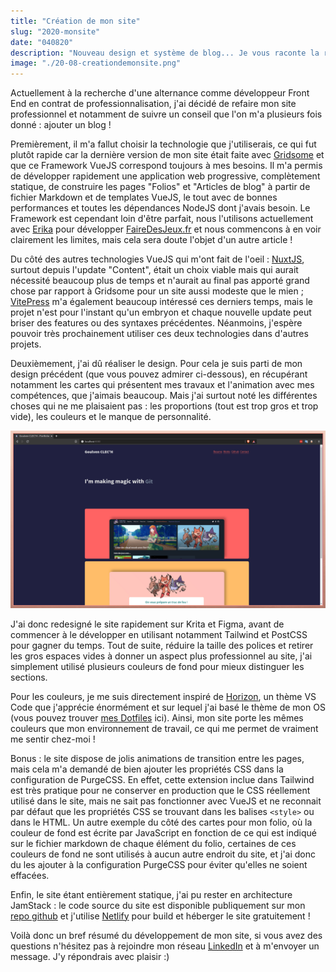 ```yaml
---
title: "Création de mon site"
slug: "2020-monsite"
date: "040820"
description: "Nouveau design et système de blog... Je vous raconte la refonte de mon site pro !"
image: "./20-08-creationdemonsite.png"
---
```


Actuellement à la recherche d'une alternance comme développeur Front End en contrat de professionnalisation, j'ai décidé de refaire mon site professionnel et notamment de suivre un conseil que l'on m'a plusieurs fois donné : ajouter un blog ! 

Premièrement, il m'a fallut choisir la technologie que j'utiliserais, ce qui fut plutôt rapide car la dernière version de mon site était faite avec [Gridsome](https://gridsome.org/) et que ce Framework VueJS correspond toujours à mes besoins. Il m'a permis de développer rapidement une application web progressive, complètement statique, de construire les pages "Folios" et "Articles de blog" à partir de fichier Markdown et de templates VueJS, le tout avec de bonnes performances et toutes les dépendances NodeJS dont j'avais besoin. Le Framework est cependant loin d'être parfait, nous l'utilisons actuellement avec [Erika](https://github.com/Princesseuh) pour développer [FaireDesJeux.fr](https://goulven-clech.dev/work/fairedesjeux/) et nous commencons à en voir clairement les limites, mais cela sera doute l'objet d'un autre article !

Du côté des autres technologies VueJS qui m'ont fait de l'oeil : [NuxtJS](https://fr.nuxtjs.org/), surtout depuis l'update "Content", était un choix viable mais qui aurait nécessité beaucoup plus de temps et n'aurait au final pas apporté grand chose par rapport à Gridsome pour un site aussi modeste que le mien ;  [VitePress](https://github.com/vuejs/vitepress) m'a également beaucoup intéressé ces derniers temps, mais le projet n'est pour l'instant qu'un embryon et chaque nouvelle update peut briser des features ou des syntaxes précédentes. Néanmoins, j'espère pouvoir très prochainement utiliser ces deux technologies dans d'autres projets.

Deuxièmement, j'ai dû réaliser le design. Pour cela je suis parti de mon design précédent (que vous pouvez admirer ci-dessous), en récupérant notamment les cartes qui présentent mes travaux et l'animation avec mes compétences, que j'aimais beaucoup. Mais j'ai surtout noté les différentes choses qui ne me plaisaient pas : les proportions (tout est trop gros et trop vide), les couleurs et le manque de personnalité.

![Ancien design](./20-08-creationdemonsite1.png)

J'ai donc redesigné le site rapidement sur Krita et Figma, avant de commencer à le développer en utilisant notamment Tailwind et PostCSS pour gagner du temps. Tout de suite, réduire la taille des polices et retirer les gros espaces vides à donner un aspect plus professionnel au site, j'ai simplement utilisé plusieurs couleurs de fond pour mieux distinguer les sections. 

Pour les couleurs, je me suis directement inspiré de [Horizon](https://horizontheme.netlify.app/), un thème VS Code que j'apprécie énormément et sur lequel j'ai basé le thème de mon OS (vous pouvez trouver [mes Dotfiles](https://github.com/GoulvenC/dotfiles) ici). Ainsi, mon site porte les mêmes couleurs que mon environnement de travail, ce qui me permet de vraiment me sentir chez-moi !

Bonus : le site dispose de jolis animations de transition entre les pages, mais cela m'a demandé de bien ajouter les propriétés CSS dans la configuration de PurgeCSS. En effet, cette extension inclue dans Tailwind est très pratique pour ne conserver en production que le CSS réellement utilisé dans le site, mais ne sait pas fonctionner avec VueJS et ne reconnait par défaut que les propriétés CSS se trouvant dans les balises `<style>` ou dans le HTML. Un autre exemple du côté des cartes pour mon folio, où la couleur de fond est écrite par JavaScript en fonction de ce qui est indiqué sur le fichier markdown de chaque élément du folio, certaines de ces couleurs de fond ne sont utilisés à aucun autre endroit du site, et j'ai donc du les ajouter à la configuration PurgeCSS pour éviter qu'elles ne soient effacées.

Enfin, le site étant entièrement statique, j'ai pu rester en architecture JamStack : le code source du site est disponible publiquement sur mon [repo github](https://github.com/GoulvenC/goulven-clech.dev) et j'utilise [Netlify](https://www.netlify.com/) pour build et héberger le site gratuitement !

Voilà donc un bref résumé du développement de mon site, si vous avez des questions n'hésitez pas à rejoindre mon réseau [LinkedIn](https://www.linkedin.com/in/goulvenc/) et à m'envoyer un message. J'y répondrais avec plaisir :)